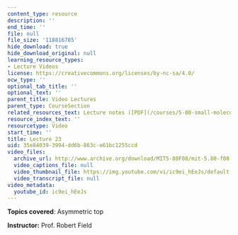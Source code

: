 ```yaml
---
content_type: resource
description: ''
end_time: ''
file: null
file_size: '118816785'
hide_download: true
hide_download_original: null
learning_resource_types:
- Lecture Videos
license: https://creativecommons.org/licenses/by-nc-sa/4.0/
ocw_type: ''
optional_tab_title: ''
optional_text: ''
parent_title: Video Lectures
parent_type: CourseSection
related_resources_text: Lecture notes ([PDF](/courses/5-80-small-molecule-spectroscopy-and-dynamics-fall-2008/resources/23_580ln_fa08))
resource_index_text: ''
resourcetype: Video
start_time: ''
title: Lecture 23
uid: 35e84039-3994-dd6b-863c-e61bc1255ccd
video_files:
  archive_url: http://www.archive.org/download/MIT5-80F08/mit-5.80-f08-lec23_300k.mp4
  video_captions_file: null
  video_thumbnail_file: https://img.youtube.com/vi/ic9ei_hEeJs/default.jpg
  video_transcript_file: null
video_metadata:
  youtube_id: ic9ei_hEeJs
---
```


**Topics covered**: Asymmetric top

**Instructor:** Prof. Robert Field

